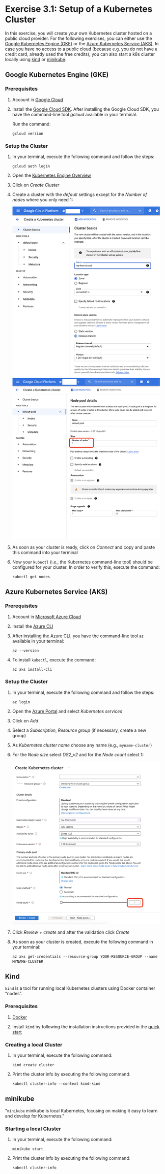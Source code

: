 # Exercise 3.1: Setup of a Kubernetes Cluster

In this exercise, you will create your own Kubernetes cluster hosted on a public cloud provider. For the following exercises, you can either use the [Google Kubernetes Engine (GKE)](https://cloud.google.com/kubernetes-engine/) or the [Azure Kubernetes Service (AKS)](https://azure.microsoft.com/en-us/services/kubernetes-service/).
In case you have no access to a public cloud (because e.g. you do not have a credit card, already used the free credits), you can also start a k8s cluster locally using [kind](https://kind.sigs.k8s.io/docs/user/quick-start/) or [minikube](https://minikube.sigs.k8s.io/docs/start/).


## Google Kubernetes Engine (GKE)

### Prerequisites
1. Account in [Google Cloud](http://cloud.google.com/)

1. Install the [Google Cloud SDK](https://cloud.google.com/sdk/install). After installing the Google Cloud SDK, you have the command-line tool *gcloud* available in your terminal. 

    Run the command: 
    ```console
    gcloud version
    ```

### Setup the Cluster
1. In your terminal, execute the following command and follow the steps:

    ```console
    gcloud auth login
    ```

1. Open the [Kubernetes Engine Overview](https://console.cloud.google.com/kubernetes)

1. Click on *Create Cluster*

1. Create a cluster with the *default* settings except for the *Number of nodes* where you only need 1:

    ![K8s Cluster in GKE](./assets/create_gke_cluster1.png)
    ![K8s Cluster in GKE](./assets/create_gke_cluster2.png)

1. As soon as your cluster is ready, click on *Connect* and copy and paste this command into your terminal

1. Now your `kubectl` (i.e., the Kubernetes command-line tool) should be configured for your cluster. In order to verify this, execute the command: 

    ```console
    kubectl get nodes
    ```

## Azure Kubernetes Service (AKS) 

### Prerequisites
1. Account in [Microsoft Azure Cloud](https://azure.microsoft.com/)

1. Install the [Azure CLI](https://docs.microsoft.com/en-us/cli/azure/install-azure-cli?view=azure-cli-latest)

1. After installing the Azure CLI, you have the command-line tool `az` available in your terminal:

    ```console
    az --version
    ```

1. To install `kubectl`, execute the command:

    ```console
    az aks install-cli
    ```

### Setup the Cluster
1. In your terminal, execute the following command and follow the steps:

    ```console
    az login
    ```

1. Open the [Azure Portal](https://portal.azure.com/) and select *Kubernetes services*

1. Click on *Add*

1. Select a *Subscription*, *Resource group* (if necessary, create a new group)

1. As *Kubernetes cluster name* choose any name (e.g., `myname-cluster`)

1. For the *Node size* select *DS2_v2* and for the *Node count* select 1:

    ![K8s Cluster in AKS](./assets/create_aks_cluster.png)

1. Click *Review + create* and after the validation click *Create*

1. As soon as your cluster is created, execute the following command in your terminal:

    ```console
    az aks get-credentials --resource-group YOUR-RESOURCE-GROUP --name MYNAME-CLUSTER
    ```

## Kind

`kind` is a tool for running local Kubernetes clusters using Docker container “nodes”.

### Prerequisites
1. [Docker](https://docs.docker.com/get-docker/)

1. Install `kind` by following the installation instructions provided in the [quick start](https://kind.sigs.k8s.io/docs/user/quick-start/)

### Creating a local Cluster 
1. In your terminal, execute the following command:

    ```console
    kind create cluster
    ```

1. Print the cluster info by executing the following command:

    ```console
    kubectl cluster-info --context kind-kind
    ```

## minikube

"`minikube` minikube is local Kubernetes, focusing on making it easy to learn and develop for Kubernetes."

### Starting a local Cluster 
1. In your terminal, execute the following command:

    ```console
    minikube start
    ```

1. Print the cluster info by executing the following command:

    ```console
    kubectl cluster-info
    ```